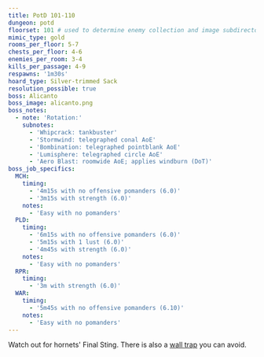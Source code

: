 ```yaml
---
title: PotD 101-110
dungeon: potd
floorset: 101 # used to determine enemy collection and image subdirectory
mimic_type: gold
rooms_per_floor: 5-7
chests_per_floor: 4-6
enemies_per_room: 3-4
kills_per_passage: 4-9
respawns: '1m30s'
hoard_type: Silver-trimmed Sack
resolution_possible: true
boss: Alicanto
boss_image: alicanto.png
boss_notes:
  - note: 'Rotation:'
    subnotes:
      - 'Whipcrack: tankbuster'
      - 'Stormwind: telegraphed conal AoE'
      - 'Bombination: telegraphed pointblank AoE'
      - 'Lumisphere: telegraphed circle AoE'
      - 'Aero Blast: roomwide AoE; applies windburn (DoT)'
boss_job_specifics:
  MCH:
    timing:
      - '4m15s with no offensive pomanders (6.0)'
      - '3m15s with strength (6.0)'
    notes:
      - 'Easy with no pomanders'
  PLD:
    timing:
      - '6m15s with no offensive pomanders (6.0)'
      - '5m15s with 1 lust (6.0)'
      - '4m45s with strength (6.0)'
    notes:
      - 'Easy with no pomanders'
  RPR:
    timing:
      - '3m with strength (6.0)'
  WAR:
    timing:
      - '5m45s with no offensive pomanders (6.10)'
    notes:
      - 'Easy with no pomanders'
---
```


Watch out for hornets' Final Sting. There is also a
[wall trap](/wall_traps.html#potd-81-109) you can avoid.
